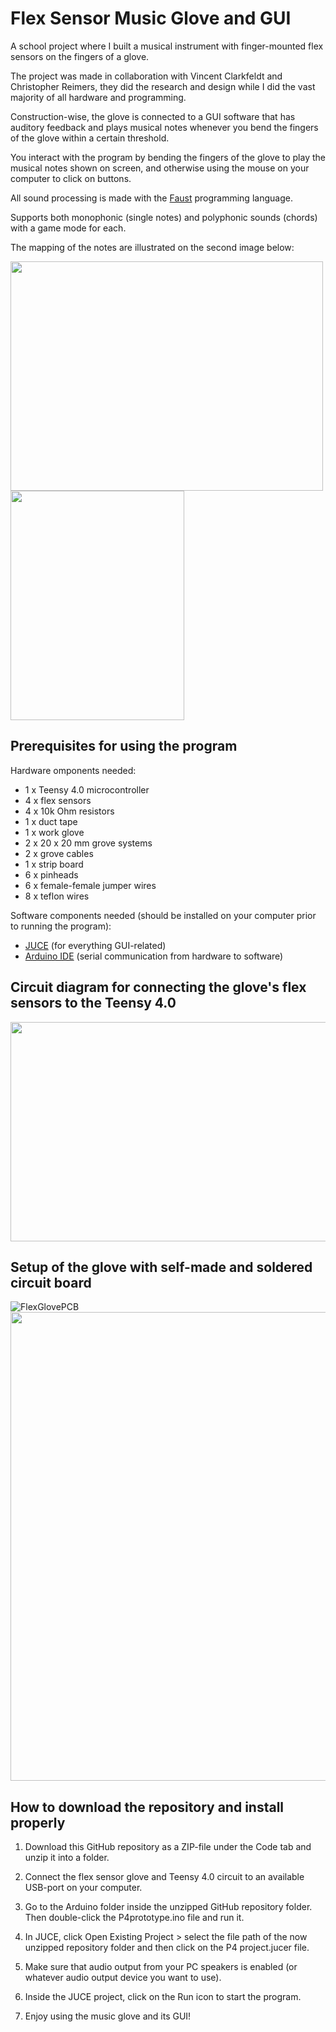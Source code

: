 # Flex Sensor Music Glove and GUI

A school project where I built a musical instrument with finger-mounted flex sensors on the fingers of a glove. 

The project was made in collaboration with Vincent Clarkfeldt and Christopher Reimers, they did the research and design while I did the vast majority of all hardware and programming.

Construction-wise, the glove is connected to a GUI software that has auditory feedback and plays musical notes whenever you bend the fingers of the glove within a certain threshold.

You interact with the program by bending the fingers of the glove to play the musical notes shown on screen, and otherwise using the mouse on your computer to click on buttons.

All sound processing is made with the [Faust](https://faust.grame.fr/) programming language.

Supports both monophonic (single notes) and polyphonic sounds (chords) with a game mode for each.

The mapping of the notes are illustrated on the second image below:

<img src="https://github.com/user-attachments/assets/e9d852c5-2898-43fa-8360-3d5a6b6b4bde" width="500" height="367" />

<img src="https://github.com/user-attachments/assets/5f10c3c6-4972-41b7-a440-814b8c6c3377" width="278" height="367"/>

## Prerequisites for using the program

Hardware omponents needed:

* 1 x Teensy 4.0 microcontroller 
* 4 x flex sensors
* 4 x 10k Ohm resistors
* 1 x duct tape
* 1 x work glove
* 2 x 20 x 20 mm grove systems
* 2 x grove cables
* 1 x strip board
* 6 x pinheads
* 6 x female-female jumper wires
* 8 x teflon wires

Software components needed (should be installed on your computer prior to running the program):
* [JUCE](https://juce.com/) (for everything GUI-related)
* [Arduino IDE](https://www.arduino.cc/en/software) (serial communication from hardware to software)

## Circuit diagram for connecting the glove's flex sensors to the Teensy 4.0

<img src="https://github.com/user-attachments/assets/47069000-e652-43d5-b2e5-3afc92de898a" width="750" height="351" />

## Setup of the glove with self-made and soldered circuit board

![FlexGlovePCB](https://github.com/user-attachments/assets/0c9e31c0-ee40-48e9-82e4-da3759ea5f21)
<img src="https://github.com/user-attachments/assets/0c9e31c0-ee40-48e9-82e4-da3759ea5f21" width="750" />

## How to download the repository and install properly

1. Download this GitHub repository as a ZIP-file under the Code tab and unzip it into a folder.
   
2. Connect the flex sensor glove and Teensy 4.0 circuit to an available USB-port on your computer.

3. Go to the Arduino folder inside the unzipped GitHub repository folder. Then double-click the P4prototype.ino file and run it.

4. In JUCE, click Open Existing Project > select the file path of the now unzipped repository folder and then click on the P4 project.jucer file.

5. Make sure that audio output from your PC speakers is enabled (or whatever audio output device you want to use).

6. Inside the JUCE project, click on the Run icon to start the program.

7. Enjoy using the music glove and its GUI! 



